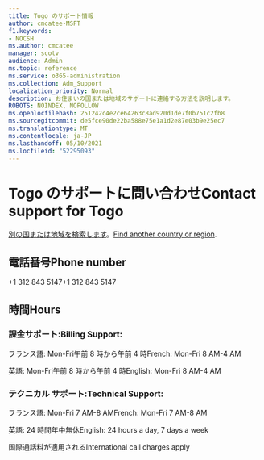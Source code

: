 ```yaml
---
title: Togo のサポート情報
author: cmcatee-MSFT
f1.keywords:
- NOCSH
ms.author: cmcatee
manager: scotv
audience: Admin
ms.topic: reference
ms.service: o365-administration
ms.collection: Adm_Support
localization_priority: Normal
description: お住まいの国または地域のサポートに連絡する方法を説明します。
ROBOTS: NOINDEX, NOFOLLOW
ms.openlocfilehash: 251242c4e2ce64263c8ad920d1de7f0b751c2fb8
ms.sourcegitcommit: de5fce90de22ba588e75e1a1d2e87e03b9e25ec7
ms.translationtype: MT
ms.contentlocale: ja-JP
ms.lasthandoff: 05/10/2021
ms.locfileid: "52295093"
---
```

# <a name="contact-support-for-togo"></a><span data-ttu-id="fae60-103">Togo のサポートに問い合わせ</span><span class="sxs-lookup"><span data-stu-id="fae60-103">Contact support for Togo</span></span>

<span data-ttu-id="fae60-104">[別の国または地域を検索します](../../business-video/get-help-support.md)。</span><span class="sxs-lookup"><span data-stu-id="fae60-104">[Find another country or region](../../business-video/get-help-support.md).</span></span>

## <a name="phone-number"></a><span data-ttu-id="fae60-105">電話番号</span><span class="sxs-lookup"><span data-stu-id="fae60-105">Phone number</span></span>
<span data-ttu-id="fae60-106">+1 312 843 5147</span><span class="sxs-lookup"><span data-stu-id="fae60-106">+1 312 843 5147</span></span>

## <a name="hours"></a><span data-ttu-id="fae60-107">時間</span><span class="sxs-lookup"><span data-stu-id="fae60-107">Hours</span></span>
### <a name="billing-support"></a><span data-ttu-id="fae60-108">課金サポート:</span><span class="sxs-lookup"><span data-stu-id="fae60-108">Billing Support:</span></span>

<span data-ttu-id="fae60-109">フランス語: Mon-Fri午前 8 時から午前 4 時</span><span class="sxs-lookup"><span data-stu-id="fae60-109">French: Mon-Fri 8 AM-4 AM</span></span>

<span data-ttu-id="fae60-110">英語: Mon-Fri午前 8 時から午前 4 時</span><span class="sxs-lookup"><span data-stu-id="fae60-110">English: Mon-Fri 8 AM-4 AM</span></span>

### <a name="technical-support"></a><span data-ttu-id="fae60-111">テクニカル サポート:</span><span class="sxs-lookup"><span data-stu-id="fae60-111">Technical Support:</span></span>

<span data-ttu-id="fae60-112">フランス語: Mon-Fri 7 AM-8 AM</span><span class="sxs-lookup"><span data-stu-id="fae60-112">French: Mon-Fri 7 AM-8 AM</span></span>

<span data-ttu-id="fae60-113">英語: 24 時間年中無休</span><span class="sxs-lookup"><span data-stu-id="fae60-113">English: 24 hours a day, 7 days a week</span></span>

<span data-ttu-id="fae60-114">国際通話料が適用される</span><span class="sxs-lookup"><span data-stu-id="fae60-114">International call charges apply</span></span>
